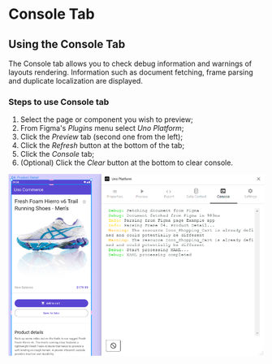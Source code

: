 # Console Tab

## Using the Console Tab

The Console tab allows you to check debug information and warnings of layouts rendering. Information such as document fetching, frame parsing and duplicate localization are displayed.

### Steps to use Console tab

1. Select the page or component you wish to preview;
2. From Figma's *Plugins* menu select *Uno Platform*;
3. Click the *Preview* tab (second one from the left);
4. Click the *Refresh* button at the bottom of the tab;
5. Click the *Console* tab;
6. (Optional) Click the *Clear* button at the bottom to clear console.

![](assets/console.png)
